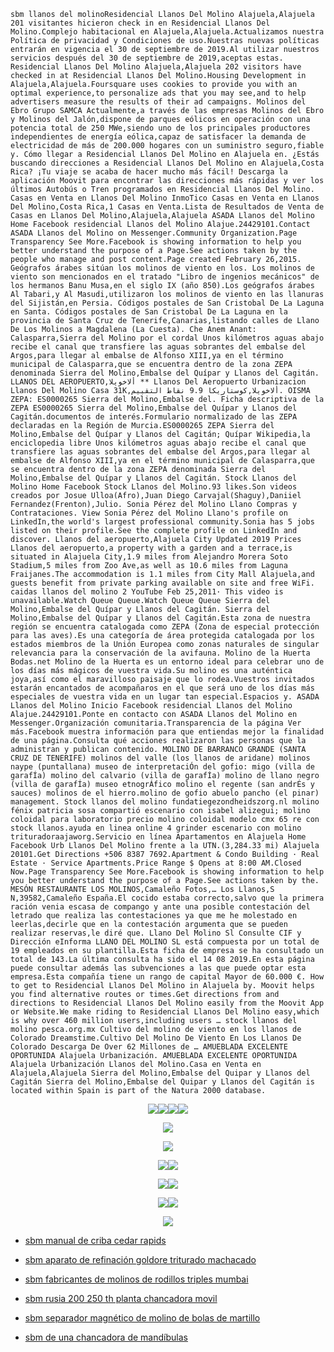
```
sbm llanos del molinoResidencial Llanos Del Molino Alajuela,Alajuela 201 visitantes hicieron check in en Residencial Llanos Del Molino.Complejo habitacional en Alajuela,Alajuela.Actualizamos nuestra Política de privacidad y Condiciones de uso.Nuestras nuevas políticas entrarán en vigencia el 30 de septiembre de 2019.Al utilizar nuestros servicios después del 30 de septiembre de 2019,aceptas estas. Residencial Llanos Del Molino Alajuela,Alajuela 202 visitors have checked in at Residencial Llanos Del Molino.Housing Development in Alajuela,Alajuela.Foursquare uses cookies to provide you with an optimal experience,to personalize ads that you may see,and to help advertisers measure the results of their ad campaigns. Molinos del Ebro Grupo SAMCA Actualmente,a través de las empresas Molinos del Ebro y Molinos del Jalón,dispone de parques eólicos en operación con una potencia total de 250 MWe,siendo uno de los principales productores independientes de energía eólica,capaz de satisfacer la demanda de electricidad de más de 200.000 hogares con un suministro seguro,fiable y. Cómo llegar a Residencial Llanos Del Molino en Alajuela en. ¿Estás buscando direcciones a Residencial Llanos Del Molino en Alajuela,Costa Rica? ¡Tu viaje se acaba de hacer mucho más fácil! Descarga la aplicación Moovit para encontrar las direcciones más rápidas y ver los últimos Autobús o Tren programados en Residencial Llanos Del Molino. Casas en Venta en Llanos Del Molino InmoTico Casas en Venta en Llanos Del Molino,Costa Rica,1 Casas en Venta.Lista de Resultados de Venta de Casas en Llanos Del Molino,Alajuela,Alajuela ASADA Llanos del Molino Home Facebook residencial Llanos del Molino Alajue.24429101.Contact ASADA Llanos del Molino on Messenger.Community Organization.Page Transparency See More.Facebook is showing information to help you better understand the purpose of a Page.See actions taken by the people who manage and post content.Page created February 26,2015. Geógrafos árabes sitúan los molinos de viento en los. Los molinos de viento son mencionados en el tratado "Libro de ingenios mecánicos" de los hermanos Banu Musa,en el siglo IX (año 850).Los geógrafos árabes Al Tabari,y Al Masudi,utilizaron los molinos de viento en las llanuras del Sijistán,en Persia. Códigos postales de San Cristobal De La Laguna en Santa. Códigos postales de San Cristobal De La Laguna en la provincia de Santa Cruz de Tenerife,Canarias,listando calles de Llano De Los Molinos a Magdalena (La Cuesta). Che Anem Anant: Calasparra,Sierra del Molino por el cordal Unos kilómetros aguas abajo recibe el canal que transfiere las aguas sobrantes del embalse del Argos,para llegar al embalse de Alfonso XIII,ya en el término municipal de Calasparra,que se encuentra dentro de la zona ZEPA denominada Sierra del Molino,Embalse del Quípar y Llanos del Cagitán. LLANOS DEL AEROPUERTO,ألاخويلا **‬ Llanos Del Aeropuerto Urbanizacion Llanos Del Molino Casa 31K,ألاخويلا,كوستاريكا 9.9 نقاط التقييم. OISMA ZEPA: ES0000265 Sierra del Molino,Embalse del. Ficha descriptiva de la ZEPA ES0000265 Sierra del Molino,Embalse del Quípar y Llanos del Cagitán.documentos de interés.Formulario normalizado de las ZEPA declaradas en la Región de Murcia.ES0000265 ZEPA Sierra del Molino,Embalse del Quípar y Llanos del Cagitán; Quípar Wikipedia,la enciclopedia libre Unos kilómetros aguas abajo recibe el canal que transfiere las aguas sobrantes del embalse del Argos,para llegar al embalse de Alfonso XIII,ya en el término municipal de Calasparra,que se encuentra dentro de la zona ZEPA denominada Sierra del Molino,Embalse del Quípar y Llanos del Cagitán. Stock Llanos del Molino Home Facebook Stock Llanos del Molino.93 likes.Son videos creados por Josue Ulloa(Afro),Juan Diego Carvajal(Shaguy),Daniiel Fernandez(Frenton),Julio. Sonia Pérez del Molino Llano Compras y Contrataciones. View Sonia Pérez del Molino Llano's profile on LinkedIn,the world's largest professional community.Sonia has 5 jobs listed on their profile.See the complete profile on LinkedIn and discover. Llanos del aeropuerto,Alajuela City Updated 2019 Prices Llanos del aeropuerto,a property with a garden and a terrace,is situated in Alajuela City,1.9 miles from Alejandro Morera Soto Stadium,5 miles from Zoo Ave,as well as 10.6 miles from Laguna Fraijanes.The accommodation is 1.1 miles from City Mall Alajuela,and guests benefit from private parking available on site and free WiFi. caidas llanos del molino 2 YouTube Feb 25,2011· This video is unavailable.Watch Queue Queue.Watch Queue Queue Sierra del Molino,Embalse del Quípar y Llanos del Cagitán. Sierra del Molino,Embalse del Quípar y Llanos del Cagitán.Esta zona de nuestra región se encuentra catalogada como ZEPA (Zona de especial protección para las aves).Es una categoría de área protegida catalogada por los estados miembros de la Unión Europea como zonas naturales de singular relevancia para la conservación de la avifauna. Molino de la Huerta Bodas.net Molino de la Huerta es un entorno ideal para celebrar uno de los días más mágicos de vuestra vida.Su molino es una auténtica joya,así como el maravilloso paisaje que lo rodea.Vuestros invitados estarán encantados de acompañaros en el que será uno de los días más especiales de vuestra vida en un lugar tan especial.Espacios y. ASADA Llanos del Molino Inicio Facebook residencial Llanos del Molino Alajue.24429101.Ponte en contacto con ASADA Llanos del Molino en Messenger.Organización comunitaria.Transparencia de la página Ver más.Facebook muestra información para que entiendas mejor la finalidad de una página.Consulta qué acciones realizaron las personas que la administran y publican contenido. MOLINO DE BARRANCO GRANDE (SANTA CRUZ DE TENERIFE) molinos del valle (los llanos de aridane) molinos naype (puntallana) museo de interpretaciÓn del gofio: migo (villa de garafÍa) molino del calvario (villa de garafÍa) molino de llano negro (villa de garafÍa) museo etnogrÁfico molino el regente (san andrÉs y sauces) molinos de el hierro.molino de gofio abuelo pancho (el pinar) management. Stock llanos del molino fundatiegezondheidszorg.nl molino fénix patricia sosa compartió escenario con isabel alizegui; molino coloidal para laboratorio precio molino coloidal modelo cmx 65 re con stock llanos.ayuda en linea online 4 grinder escenario con molino trituradoraajaworg.Servicio en línea Apartamentos en Alajuela Home Facebook Urb Llanos Del Molino frente a la UTN.(3,284.33 mi) Alajuela 20101.Get Directions +506 8387 7692.Apartment & Condo Building · Real Estate · Service Apartments.Price Range $ Opens at 8:00 AM.Closed Now.Page Transparency See More.Facebook is showing information to help you better understand the purpose of a Page.See actions taken by the. MESÓN RESTAURANTE LOS MOLINOS,Camaleño Fotos,… Los Llanos,S N,39582,Camaleño España.El cocido estaba correcto,salvo que la primera ración venia escasa de compango y ante una posible contestación del letrado que realiza las contestaciones ya que me he molestado en leerlas,decirle que en la contestación argumenta que se pueden realizar reservas,le diré que. Llano Del Molino Sl Consulte CIF y Dirección eInforma LLANO DEL MOLINO SL está compuesta por un total de 19 empleados en su plantilla.Esta ficha de empresa se ha consultado un total de 143.La última consulta ha sido el 14 08 2019.En esta página puede consultar además las subvenciones a las que puede optar esta empresa.Esta compañía tiene un rango de capital Mayor de 60.000 €. How to get to Residencial Llanos Del Molino in Alajuela by. Moovit helps you find alternative routes or times.Get directions from and directions to Residencial Llanos Del Molino easily from the Moovit App or Website.We make riding to Residencial Llanos Del Molino easy,which is why over 460 million users,including users … stock llanos del molino pesca.org.mx Cultivo del molino de viento en los llanos de Colorado Dreamstime.Cultivo Del Molino De Viento En Los Llanos De Colorado Descarga De Over 62 Millones de … AMUEBLADA EXCELENTE OPORTUNIDA Alajuela Urbanización. AMUEBLADA EXCELENTE OPORTUNIDA Alajuela Urbanización Llanos del Molino.Casa en Venta en Alajuela,Alajuela Sierra del Molino,Embalse del Quipar y Llanos del Cagitán Sierra del Molino,Embalse del Quipar y Llanos del Cagitán is located within Spain is part of the Natura 2000 database. 
```

<div align="center">

<a href="https://es-mill.shibang-china.com/github&k=sbm+llanos+del+molino"><img src="https://static.shibang-china.com/es/mill/index.jpg"></a><a href="https://es-mill.shibang-china.com/materials.htmlgithub&k=sbm+llanos+del+molino"><img src="https://static.shibang-china.com/es/mill/materials.jpg"></a><a href="https://es-mill.shibang-china.com/about.htmlgithub&k=sbm+llanos+del+molino"><img src="https://static.shibang-china.com/es/mill/about.jpg"></a><a href="https://es-mill.shibang-china.com/contact.htmlgithub&k=sbm+llanos+del+molino"><img src="https://static.shibang-china.com/es/mill/contact.jpg"></a>

<a href="https://es-mill.shibang-china.com/github&k=sbm+llanos+del+molino"><img src="https://static.shibang-china.com/es/mill/banner.jpg"></a>

<a href="https://swt.shibang-china.com/github&k=sbm+llanos+del+molino"><img src="https://static.shibang-china.com/es/mill/chat.jpg"></a>

<a href="https://es-mill.shibang-china.com/products/vertical-roller-mill.htmlgithub&k=sbm+llanos+del+molino"><img src="https://static.shibang-china.com/es/mill/vertical.jpg"></a><a href="https://es-mill.shibang-china.com/products/raymond-mill.htmlgithub&k=sbm+llanos+del+molino"><img src="https://static.shibang-china.com/es/mill/raymond.jpg"></a>

<a href="https://es-mill.shibang-china.com/products/ultrafine-grinding-mill.htmlgithub&k=sbm+llanos+del+molino"><img src="https://static.shibang-china.com/es/mill/ultrafine.jpg"></a><a href="https://es-mill.shibang-china.com/products/trapezium-grinding-mill.htmlgithub&k=sbm+llanos+del+molino"><img src="https://static.shibang-china.com/es/mill/trapezium.jpg"></a>

<a href="https://es-mill.shibang-china.com/products/ball-mill.htmlgithub&k=sbm+llanos+del+molino"><img src="https://static.shibang-china.com/es/mill/ball.jpg"></a><a href="https://es-mill.shibang-china.com/products/hammer-mill.htmlgithub&k=sbm+llanos+del+molino"><img src="https://static.shibang-china.com/es/mill/hammer.jpg"></a>

<a href="https://swt.shibang-china.com/github&k=sbm+llanos+del+molino"><img src="https://static.shibang-china.com/es/mill/case.jpg"></a>

</div>


* [sbm manual de criba cedar rapids](sbm%20manual%20de%20criba%20cedar%20rapids.md)

* [sbm aparato de refinación goldore triturado machacado](sbm%20aparato%20de%20refinaci%C3%B3n%20goldore%20triturado%20machacado.md)

* [sbm fabricantes de molinos de rodillos triples mumbai](sbm%20fabricantes%20de%20molinos%20de%20rodillos%20triples%20mumbai.md)

* [sbm rusia 200 250 th planta chancadora movil](sbm%20rusia%20200%20250%20th%20planta%20chancadora%20movil.md)

* [sbm separador magnético de molino de bolas de martillo](sbm%20separador%20magn%C3%A9tico%20de%20molino%20de%20bolas%20de%20martillo.md)

* [sbm de una chancadora de mandíbulas](sbm%20de%20una%20chancadora%20de%20mand%C3%ADbulas.md)